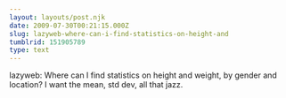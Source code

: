 ```yaml
---
layout: layouts/post.njk
date: 2009-07-30T00:21:15.000Z
slug: lazyweb-where-can-i-find-statistics-on-height-and
tumblrid: 151905789
type: text
---
```

<p>lazyweb: Where can I find statistics on height and weight, by gender and location? I want the mean, std dev, all that jazz.</p>
